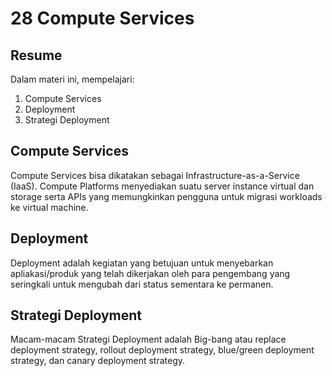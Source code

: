 # 28 Compute Services
## Resume

Dalam materi ini, mempelajari:
  1. Compute Services
  2. Deployment
  3. Strategi Deployment 
  
## Compute Services
Compute Services bisa dikatakan sebagai Infrastructure-as-a-Service (IaaS). Compute Platforms menyediakan suatu server instance virtual dan storage serta APIs yang memungkinkan pengguna untuk migrasi workloads ke virtual machine. 

## Deployment
Deployment adalah kegiatan yang betujuan untuk menyebarkan apliakasi/produk yang telah dikerjakan oleh para pengembang yang seringkali untuk mengubah dari status sementara ke permanen.

## Strategi Deployment 
Macam-macam Strategi Deployment adalah Big-bang atau replace deployment strategy, rollout deployment strategy, blue/green deployment strategy, dan canary deployment strategy.